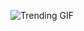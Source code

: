 ![Trending GIF](https://media4.giphy.com/media/v1.Y2lkPThiYjIxNzcycnlsYmY0YmJmYXd1bm01ZW1nbWM5YTVsdXM2MmZhb3JrN2RubXIzNSZlcD12MV9naWZzX3NlYXJjaCZjdD1n/2jMtpIi8mhE8ctiMtK/giphy.gif)
